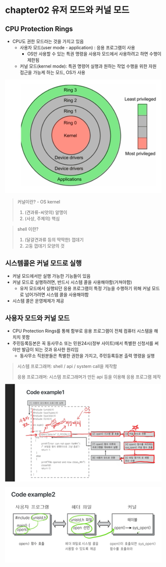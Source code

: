 # chapter02 유저 모드와 커널 모드

## CPU Protection Rings

- CPU도 권한 모드라는 것을 가지고 있음
  - 사용자 모드(user mode - application) : 응용 프로그램이 사용
    - OS만 사용할 수 있는 특권 명령을 사용자 모드에서 사용하려고 하면 수행이 제한됨
  - 커널 모드(kernel mode): 특권 명령어 실행과 원하는 작업 수행을 위한 자원 접근을 가능케 하는 모드, OS가 사용

![image-20220130202514188](./typora-user-images/image-20220130202514188.png)

> 커널이란? - OS kernel
>
> 1. (견과류-씨앗의) 알맹이
> 2. (사상, 주제의) 핵심

> shell 이란? 
>
> 1. (달걀견과류 등의 딱딱한) 껍데기
> 2. 고둥 껍데기 모양의 것  



## 시스템콜은 커널 모드로 실행

- 커널 모드에서만 실행 가능한 기능들이 있음
- 커널 모드로 실행하려면, 반드시 시스템 콜을 사용해야함(거쳐야함)
  - 유저 모드에서 실행되던 응용 프로그램이 특정 기능을 수행하기 위해 커널 모드로 넘어가려면 시스템 콜을 사용해야함
- 시스템 콜은 운영체제가 제공



## 사용자 모드와 커널 모드

- CPU Protection Rings를 통해 함부로 응용 프로그램이 전체 컴퓨터 시스템을 해치치 못함
- 주민등록등본은 꼭 동사무소 또는 민원24시(정부 사이트)에서 특별한 신청서를 써야만 발급이 되는 것과 유사한 원리임
  - 동사무소 직원분들은 특별한 권한을 가지고, 주민등록등본 출력 명령을 실행



> 시스템 프로그래머: shell / api / system call을 제작함
>
> 응용 프로그래머: 시스템 프로그래머가 만든 api 등을 이용해 응용 프로그램 제작



![image-20220130210717411](./typora-user-images/image-20220130210717411.png)



![image-20220130210945376](./typora-user-images/image-20220130210945376.png)

